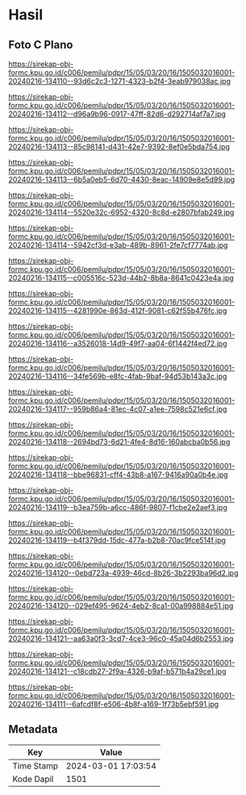 # Hasil

## Foto C Plano

https://sirekap-obj-formc.kpu.go.id/c006/pemilu/pdpr/15/05/03/20/16/1505032016001-20240216-134110--93d6c2c3-1271-4323-b2f4-3eab979038ac.jpg

https://sirekap-obj-formc.kpu.go.id/c006/pemilu/pdpr/15/05/03/20/16/1505032016001-20240216-134112--d96a9b96-0917-47ff-82d6-d292714af7a7.jpg

https://sirekap-obj-formc.kpu.go.id/c006/pemilu/pdpr/15/05/03/20/16/1505032016001-20240216-134113--85c98141-d431-42e7-9392-8ef0e5bda754.jpg

https://sirekap-obj-formc.kpu.go.id/c006/pemilu/pdpr/15/05/03/20/16/1505032016001-20240216-134113--6b5a0eb5-6d70-4430-8eac-14909e8e5d99.jpg

https://sirekap-obj-formc.kpu.go.id/c006/pemilu/pdpr/15/05/03/20/16/1505032016001-20240216-134114--5520e32c-6952-4320-8c8d-e2807bfab249.jpg

https://sirekap-obj-formc.kpu.go.id/c006/pemilu/pdpr/15/05/03/20/16/1505032016001-20240216-134114--5942cf3d-e3ab-489b-8961-2fe7cf7774ab.jpg

https://sirekap-obj-formc.kpu.go.id/c006/pemilu/pdpr/15/05/03/20/16/1505032016001-20240216-134115--c005516c-523d-44b2-8b8a-8641c0423e4a.jpg

https://sirekap-obj-formc.kpu.go.id/c006/pemilu/pdpr/15/05/03/20/16/1505032016001-20240216-134115--4281990e-863d-412f-9081-c62f55b476fc.jpg

https://sirekap-obj-formc.kpu.go.id/c006/pemilu/pdpr/15/05/03/20/16/1505032016001-20240216-134116--a3526018-14d9-49f7-aa04-6f1442f4ed72.jpg

https://sirekap-obj-formc.kpu.go.id/c006/pemilu/pdpr/15/05/03/20/16/1505032016001-20240216-134116--34fe569b-e8fc-4fab-9baf-94d53b143a3c.jpg

https://sirekap-obj-formc.kpu.go.id/c006/pemilu/pdpr/15/05/03/20/16/1505032016001-20240216-134117--959b86a4-81ec-4c07-a1ee-7598c521e6cf.jpg

https://sirekap-obj-formc.kpu.go.id/c006/pemilu/pdpr/15/05/03/20/16/1505032016001-20240216-134118--2694bd73-6d21-4fe4-8d16-160abcba0b56.jpg

https://sirekap-obj-formc.kpu.go.id/c006/pemilu/pdpr/15/05/03/20/16/1505032016001-20240216-134118--bbe96831-cff4-43b8-a167-9416a90a0b4e.jpg

https://sirekap-obj-formc.kpu.go.id/c006/pemilu/pdpr/15/05/03/20/16/1505032016001-20240216-134119--b3ea759b-a6cc-486f-9807-f1cbe2e2aef3.jpg

https://sirekap-obj-formc.kpu.go.id/c006/pemilu/pdpr/15/05/03/20/16/1505032016001-20240216-134119--b4f379dd-15dc-477a-b2b8-70ac9fce514f.jpg

https://sirekap-obj-formc.kpu.go.id/c006/pemilu/pdpr/15/05/03/20/16/1505032016001-20240216-134120--0ebd723a-4939-46cd-8b26-3b2293ba96d2.jpg

https://sirekap-obj-formc.kpu.go.id/c006/pemilu/pdpr/15/05/03/20/16/1505032016001-20240216-134120--029ef495-9624-4eb2-8ca1-00a998884e51.jpg

https://sirekap-obj-formc.kpu.go.id/c006/pemilu/pdpr/15/05/03/20/16/1505032016001-20240216-134121--aa63a0f3-3cd7-4ce3-96c0-45a04d6b2553.jpg

https://sirekap-obj-formc.kpu.go.id/c006/pemilu/pdpr/15/05/03/20/16/1505032016001-20240216-134121--c18cdb27-2f9a-4326-b9af-b571b4a29ce1.jpg

https://sirekap-obj-formc.kpu.go.id/c006/pemilu/pdpr/15/05/03/20/16/1505032016001-20240216-134111--6afcdf8f-e506-4b8f-a169-1f73b5ebf591.jpg


## Metadata

| Key        | Value               |
| ---------- | ------------------- |
| Time Stamp | 2024-03-01 17:03:54 |
| Kode Dapil | 1501                |



